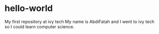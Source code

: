 # hello-world
My first repository at ivy tech
My name is AbdiFatah and I went to ivy tech so I could learn computer science.
